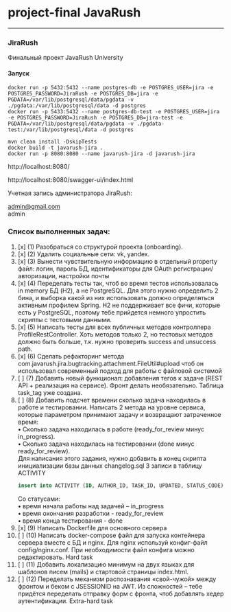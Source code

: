 # project-final JavaRush
***
### JiraRush
Финальный проект JavaRush University

#### Запуск
```
docker run -p 5432:5432 --name postgres-db -e POSTGRES_USER=jira -e POSTGRES_PASSWORD=JiraRush -e POSTGRES_DB=jira -e PGDATA=/var/lib/postgresql/data/pgdata -v ./pgdata:/var/lib/postgresql/data -d postgres
docker run -p 5433:5432 --name postgres-db-test -e POSTGRES_USER=jira -e POSTGRES_PASSWORD=JiraRush -e POSTGRES_DB=jira-test -e PGDATA=/var/lib/postgresql/data/pgdata -v ./pgdata-test:/var/lib/postgresql/data -d postgres
```
```
mvn clean install -DskipTests
docker build -t javarush-jira .
docker run -p 8080:8080 --name javarush-jira -d javarush-jira
```
http://localhost:8080/

http://localhost:8080/swagger-ui/index.html

Учетная запись администратора JiraRush:

admin@gmail.com  
admin

### Список выполненных задач:

1. [x] (1) Разобраться со структурой проекта (onboarding).
2. [x] (2) Удалить социальные сети: vk, yandex.
3. [x] (3) Вынести чувствительную информацию в отдельный property файл: логин, пароль БД, идентификаторы для OAuth регистрации/авторизации, настройки почты
4. [x] (4) Переделать тесты так, чтоб во время тестов использовалась in memory БД (H2), а не PostgreSQL. Для этого нужно определить 2 бина, и выборка какой из них использовать должно определяться активным профилем Spring. H2 не поддерживает все фичи, которые есть у PostgreSQL, поэтому тебе прийдется немного упростить скрипты с тестовыми данными.
5. [x] (5) Написать тесты для всех публичных методов контроллера ProfileRestController. Хоть методов только 2, но тестовых методов должно быть больше, т.к. нужно проверить success and unsuccess path.
6. [x] (6) Сделать рефакторинг метода com.javarush.jira.bugtracking.attachment.FileUtil#upload чтоб он использовал современный подход для работы с файловой системой
7. [ ] (7) Добавить новый функционал: добавления тегов к задаче (REST API + реализация на сервисе). Фронт делать необязательно. Таблица task_tag уже создана.
8. [ ] (8) Добавить подсчет времени сколько задача находилась в работе и тестировании. Написать 2 метода на уровне сервиса, которые параметром принимают задачу и возвращают затраченное время:  
   **•** Сколько задача находилась в работе (ready_for_review минус in_progress).  
   **•** Сколько задача находилась на тестировании (done минус ready_for_review).  
   Для написания этого задания, нужно добавить в конец скрипта инициализации базы данных changelog.sql 3 записи в таблицу ACTIVITY  
   ```sql
   insert into ACTIVITY (ID, AUTHOR_ID, TASK_ID, UPDATED, STATUS_CODE) values (...);
   ```
   Со статусами:  
   **•** время начала работы над задачей – in_progress  
   **•** время окончания разработки - ready_for_review  
   **•** время конца тестирования - done  
9. [x] (9) Написать Dockerfile для основного сервера
10. [ ] (10) Написать docker-compose файл для запуска контейнера сервера вместе с БД и nginx. Для nginx используй конфиг-файл config/nginx.conf. При необходимости файл конфига можно редактировать. Hard task
11. [ ] (11) Добавить локализацию минимум на двух языках для шаблонов писем (mails) и стартовой страницы index.html.
12. [ ] (12) Переделать механизм распознавания «свой-чужой» между фронтом и беком с JSESSIONID на JWT. Из сложностей – тебе придётся переделать отправку форм с фронта, чтоб добавлять хедер аутентификации. Extra-hard task
